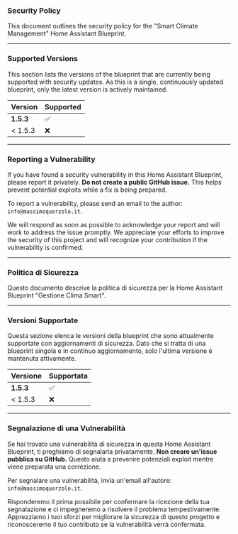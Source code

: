 ### **Security Policy**

This document outlines the security policy for the "Smart Climate Management" Home Assistant Blueprint.

---

### **Supported Versions**

This section lists the versions of the blueprint that are currently being supported with security updates. As this is a single, continuously updated blueprint, only the latest version is actively maintained.

| Version | Supported |
| :--- | :--- |
| **1.5.3** | :white_check_mark: |
| < 1.5.3 | :x: |

---

### **Reporting a Vulnerability**

If you have found a security vulnerability in this Home Assistant Blueprint, please report it privately. **Do not create a public GitHub issue.** This helps prevent potential exploits while a fix is being prepared.

To report a vulnerability, please send an email to the author: `info@massimoquerzolo.it`.

We will respond as soon as possible to acknowledge your report and will work to address the issue promptly. We appreciate your efforts to improve the security of this project and will recognize your contribution if the vulnerability is confirmed.

---

### **Politica di Sicurezza**

Questo documento descrive la politica di sicurezza per la Home Assistant Blueprint "Gestione Clima Smart".

---

### **Versioni Supportate**

Questa sezione elenca le versioni della blueprint che sono attualmente supportate con aggiornamenti di sicurezza. Dato che si tratta di una blueprint singola e in continuo aggiornamento, solo l'ultima versione è mantenuta attivamente.

| Versione | Supportata |
| :--- | :--- |
| **1.5.3** | :white_check_mark: |
| < 1.5.3 | :x: |

---

### **Segnalazione di una Vulnerabilità**

Se hai trovato una vulnerabilità di sicurezza in questa Home Assistant Blueprint, ti preghiamo di segnalarla privatamente. **Non creare un'issue pubblica su GitHub.** Questo aiuta a prevenire potenziali exploit mentre viene preparata una correzione.

Per segnalare una vulnerabilità, invia un'email all'autore: `info@massimoquerzolo.it`.

Risponderemo il prima possibile per confermare la ricezione della tua segnalazione e ci impegneremo a risolvere il problema tempestivamente. Apprezziamo i tuoi sforzi per migliorare la sicurezza di questo progetto e riconosceremo il tuo contributo se la vulnerabilità verrà confermata.